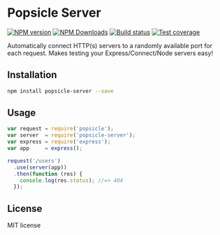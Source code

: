 # Popsicle Server

[![NPM version][npm-image]][npm-url]
[![NPM Downloads][downloads-image]][downloads-url]
[![Build status][travis-image]][travis-url]
[![Test coverage][coveralls-image]][coveralls-url]

Automatically connect HTTP(s) servers to a randomly available port for each request. Makes testing your Express/Connect/Node servers easy!

## Installation

```sh
npm install popsicle-server --save
```

## Usage

```js
var request = require('popsicle');
var server  = require('popsicle-server');
var express = require('express');
var app     = express();

request('/users')
  .use(server(app))
  .then(function (res) {
    console.log(res.status); //=> 404
  });
```

## License

MIT license

[npm-image]: https://img.shields.io/npm/v/popsicle-server.svg?style=flat
[npm-url]: https://npmjs.org/package/popsicle-server
[travis-image]: https://img.shields.io/travis/blakeembrey/popsicle-server.svg?style=flat
[travis-url]: https://travis-ci.org/blakeembrey/popsicle-server
[coveralls-image]: https://img.shields.io/coveralls/blakeembrey/popsicle-server.svg?style=flat
[coveralls-url]: https://coveralls.io/r/blakeembrey/popsicle-server?branch=master
[downloads-image]: https://img.shields.io/npm/dm/popsicle-server.svg?style=flat
[downloads-url]: https://npmjs.org/package/popsicle-server
